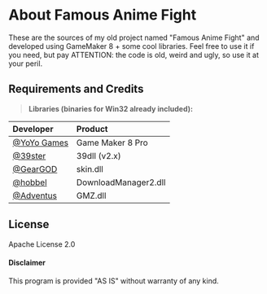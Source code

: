 About Famous Anime Fight
========================

These are the sources of my old project named "Famous Anime Fight" and developed using GameMaker 8 + some cool libraries.
Feel free to use it if you need, but pay ATTENTION: the code is old, weird and ugly, so use it at your peril.
	
Requirements and Credits
------------------------

> **Libraries (binaries for Win32 already included):**

| Developer | Product |
|:-------------------------------------------|:---------------------------------------|
| [@YoYo Games](https://www.yoyogames.com/) | Game Maker 8 Pro |
| [@39ster](http://gmc.yoyogames.com/index.php?showuser=234) | 39dll (v2.x) |
| [@GearGOD](http://gmc.yoyogames.com/index.php?showuser=18164) | skin.dll |
| [@hobbel](http://gmc.yoyogames.com/index.php?showuser=46246) | DownloadManager2.dll |
| [@Adventus](http://gmc.yoyogames.com/index.php?showuser=40289) | GMZ.dll |

License
-------
Apache License 2.0

#### Disclaimer

This program is provided "AS IS" without warranty of any kind.